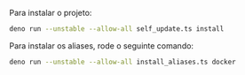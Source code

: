 Para instalar o projeto:

```sh
deno run --unstable --allow-all self_update.ts install
```

Para instalar os aliases, rode o seguinte comando:

```sh
deno run --unstable --allow-all install_aliases.ts docker
```
